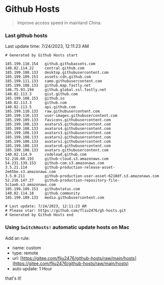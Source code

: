 # Github Hosts

> Improve access speed in mainland China.

### Last github hosts

Last update time: 7/24/2023, 12:11:23 AM

```base
# Generated by Github Hosts start 

185.199.110.154   github.githubassets.com
140.82.114.22     central.github.com
185.199.108.133   desktop.githubusercontent.com
185.199.109.153   assets-cdn.github.com
185.199.111.133   camo.githubusercontent.com
185.199.108.133   github.map.fastly.net
146.75.93.194     github.global.ssl.fastly.net
140.82.113.3      gist.github.com
185.199.108.153   github.io
140.82.113.3      github.com
140.82.113.5      api.github.com
185.199.110.133   raw.githubusercontent.com
185.199.110.133   user-images.githubusercontent.com
185.199.109.133   favicons.githubusercontent.com
185.199.108.133   avatars5.githubusercontent.com
185.199.108.133   avatars4.githubusercontent.com
185.199.108.133   avatars3.githubusercontent.com
185.199.108.133   avatars2.githubusercontent.com
185.199.108.133   avatars1.githubusercontent.com
185.199.108.133   avatars0.githubusercontent.com
185.199.108.133   avatars.githubusercontent.com
140.82.114.9      codeload.github.com
52.216.60.193     github-cloud.s3.amazonaws.com
54.231.139.153    github-com.s3.amazonaws.com
3.5.21.114        github-production-release-asset-2e65be.s3.amazonaws.com
3.5.0.211         github-production-user-asset-6210df.s3.amazonaws.com
52.216.147.27     github-production-repository-file-5c1aeb.s3.amazonaws.com
185.199.109.153   githubstatus.com
140.82.114.18     github.community
185.199.109.133   media.githubusercontent.com

# Last update: 7/24/2023, 12:11:23 AM
# Please star: https://github.com/fliu2476/gh-hosts.git
# Generated by Github Hosts end
```

### Using `SwitchHosts!` automatic update hosts on Mac
Add an rule:
- name: custom
- type: remote
- url: [https://gitee.com/fliu2476/github-hosts/raw/main/hosts](https://gitee.com/fliu2476/github-hosts/raw/main/hosts)
- auto update: 1 Hour

that's it!

